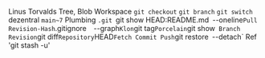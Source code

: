 Linus Torvalds 
Tree, Blob
Workspace 
`git checkout`
`git branch`
`git switch` 
dezentral
`main~7` 
Plumbing
`.git
`git show HEAD:README.md`
`--oneline`
Pull
Revision-Hash
`.gitignore` 
`--graph`
Klon
`git tag`
Porcelain
`git show` 
Branch
Revision
`git diff`
Repository
`HEAD`
Fetch
Commit
Push
`git restore`
`--detach` 
Ref
'git stash -u'